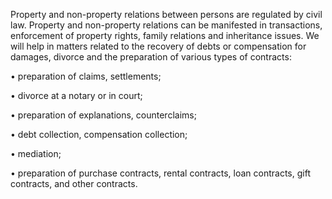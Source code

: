 Property and non-property relations between persons are regulated by civil law. Property and non-property relations can be manifested in transactions, enforcement of property rights, family relations and inheritance issues. We will help in matters related to the recovery of debts or compensation for damages, divorce and the preparation of various types of contracts:

• preparation of claims, settlements;

• divorce at a notary or in court;

• preparation of explanations, counterclaims;

• debt collection, compensation collection;

• mediation;

• preparation of purchase contracts, rental contracts, loan contracts, gift contracts, and other contracts.
